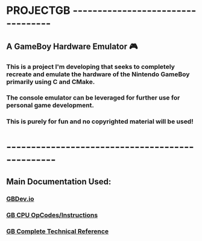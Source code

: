 # PROJECTGB ----------------------------------  

## A GameBoy Hardware Emulator 🎮  

### This is a project I'm developing that seeks to completely recreate and emulate the hardware of the Nintendo GameBoy primarily using C and CMake.  
### The console emulator can be leveraged for further use for personal game development.  
### This is purely for fun and no copyrighted material will be used!  
# ------------------------------------------------  

## Main Documentation Used:  

### [GBDev.io](https://gbdev.io/)  
### [GB CPU OpCodes/Instructions](https://meganesu.github.io/generate-gb-opcodes/)  
### [GB Complete Technical Reference](https://gekkio.fi/files/gb-docs/gbctr.pdf)

